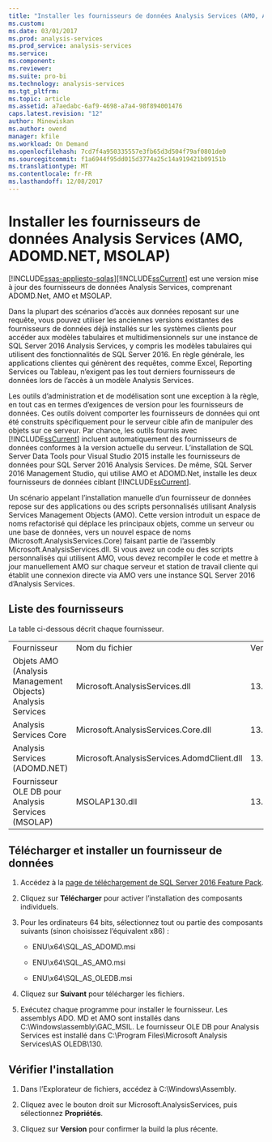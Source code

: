 ```yaml
---
title: "Installer les fournisseurs de données Analysis Services (AMO, ADOMD.NET, MSOLAP) | Documents Microsoft"
ms.custom: 
ms.date: 03/01/2017
ms.prod: analysis-services
ms.prod_service: analysis-services
ms.service: 
ms.component: 
ms.reviewer: 
ms.suite: pro-bi
ms.technology: analysis-services
ms.tgt_pltfrm: 
ms.topic: article
ms.assetid: a7aedabc-6af9-4698-a7a4-98f894001476
caps.latest.revision: "12"
author: Minewiskan
ms.author: owend
manager: kfile
ms.workload: On Demand
ms.openlocfilehash: 7cd7f4a950335557e3fb65d3d504f79af0801de0
ms.sourcegitcommit: f1a6944f95dd015d3774a25c14a919421b09151b
ms.translationtype: MT
ms.contentlocale: fr-FR
ms.lasthandoff: 12/08/2017
---
```

# <a name="install-analysis-services-data-providers-amo-adomdnet-msolap"></a>Installer les fournisseurs de données Analysis Services (AMO, ADOMD.NET, MSOLAP)
[!INCLUDE[ssas-appliesto-sqlas](../../../includes/ssas-appliesto-sqlas.md)][!INCLUDE[ssCurrent](../../../includes/sscurrent-md.md)] est une version mise à jour des fournisseurs de données Analysis Services, comprenant ADOMD.Net, AMO et MSOLAP.  
  
 Dans la plupart des scénarios d’accès aux données reposant sur une requête, vous pouvez utiliser les anciennes versions existantes des fournisseurs de données déjà installés sur les systèmes clients pour accéder aux modèles tabulaires et multidimensionnels sur une instance de SQL Server 2016 Analysis Services, y compris les modèles tabulaires qui utilisent des fonctionnalités de SQL Server 2016. En règle générale, les applications clientes qui génèrent des requêtes, comme Excel, Reporting Services ou Tableau, n’exigent pas les tout derniers fournisseurs de données lors de l’accès à un modèle Analysis Services.  
  
 Les outils d’administration et de modélisation sont une exception à la règle, en tout cas en termes d’exigences de version pour les fournisseurs de données. Ces outils doivent comporter les fournisseurs de données qui ont été construits spécifiquement pour le serveur cible afin de manipuler des objets sur ce serveur. Par chance, les outils fournis avec [!INCLUDE[ssCurrent](../../../includes/sscurrent-md.md)] incluent automatiquement des fournisseurs de données conformes à la version actuelle du serveur.  L’installation de SQL Server Data Tools pour Visual Studio 2015 installe les fournisseurs de données pour SQL Server 2016 Analysis Services. De même, SQL Server 2016 Management Studio, qui utilise AMO et ADOMD.Net, installe les deux fournisseurs de données ciblant [!INCLUDE[ssCurrent](../../../includes/sscurrent-md.md)].  
  
 Un scénario appelant l’installation manuelle d’un fournisseur de données repose sur des applications ou des scripts personnalisés utilisant Analysis Services Management Objects (AMO). Cette version introduit un espace de noms refactorisé qui déplace les principaux objets, comme un serveur ou une base de données, vers un nouvel espace de noms (Microsoft.AnalysisServices.Core) faisant partie de l’assembly Microsoft.AnalysisServices.dll. Si vous avez un code ou des scripts personnalisés qui utilisent AMO, vous devez recompiler le code et mettre à jour manuellement AMO sur chaque serveur et station de travail cliente qui établit une connexion directe via AMO vers une instance SQL Server 2016 d’Analysis Services.  
  
## <a name="provider-list"></a>Liste des fournisseurs  
 La table ci-dessous décrit chaque fournisseur.  
  
||||  
|-|-|-|  
|Fournisseur|Nom du fichier|Version|  
|Objets AMO (Analysis Management Objects) Analysis Services|Microsoft.AnalysisServices.dll|13.0.0.0|  
|Analysis Services Core|Microsoft.AnalysisServices.Core.dll|13.0.0.0|  
|Analysis Services (ADOMD.NET)|Microsoft.AnalysisServices.AdomdClient.dll|13.0.0.0|  
|Fournisseur OLE DB pour Analysis Services (MSOLAP)|MSOLAP130.dll|13.0.0.0|  
  
## <a name="download-and-install-data-provider"></a>Télécharger et installer un fournisseur de données  
  
1.  Accédez à la [page de téléchargement de SQL Server 2016 Feature Pack](http://go.microsoft.com/fwlink/?LinkID=398150).  
  
2.  Cliquez sur **Télécharger** pour activer l’installation des composants individuels.  
  
3.  Pour les ordinateurs 64 bits, sélectionnez tout ou partie des composants suivants (sinon choisissez l’équivalent x86) :  
  
    -   ENU\x64\SQL_AS_ADOMD.msi  
  
    -   ENU\x64\SQL_AS_AMO.msi  
  
    -   ENU\x64\SQL_AS_OLEDB.msi  
  
4.  Cliquez sur **Suivant** pour télécharger les fichiers.  
  
5.  Exécutez chaque programme pour installer le fournisseur. Les assemblys ADO. MD et AMO sont installés dans C:\Windows\assembly\GAC_MSIL. Le fournisseur OLE DB pour Analysis Services est installé dans C:\Program Files\Microsoft Analysis Services\AS OLEDB\130.  
  
## <a name="verify-installation"></a>Vérifier l'installation  
  
1.  Dans l’Explorateur de fichiers, accédez à C:\Windows\Assembly.  
  
2.  Cliquez avec le bouton droit sur Microsoft.AnalysisServices, puis sélectionnez **Propriétés**.  
  
3.  Cliquez sur **Version** pour confirmer la build la plus récente.  
  
  
